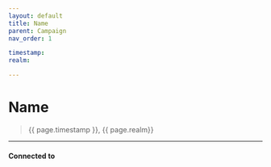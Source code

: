 ```yaml
---
layout: default
title: Name
parent: Campaign
nav_order: 1

timestamp: 
realm: 

---
```


# Name

> {{ page.timestamp }}, {{ page.realm}}


---
#### Connected to

<!-- QueryToSerialize: LIST without ID "["+ title + "](https://terra-campaigns.github.io/"+ regexreplace(file.path, ".md", "") + ")" + ", from " + regexreplace(file.folder, "hostile/", "") FROM ([[]]) OR outgoing([[]]) WHERE file.name != this.file.name SORT file.folder DESC -->

